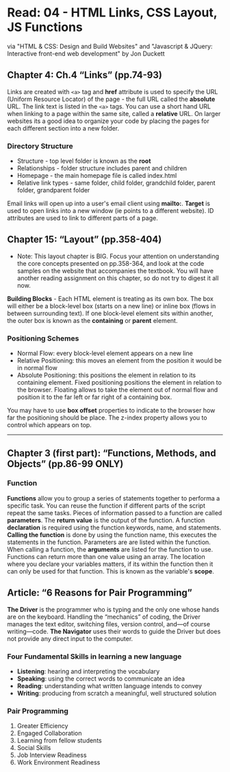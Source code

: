 # Read: 04 - HTML Links, CSS Layout, JS Functions

via "HTML & CSS: Design and Build Websites" and "Javascript & JQuery: Interactive front-end web development" by Jon Duckett

## Chapter 4: Ch.4 “Links” (pp.74-93)

Links are created with `<a>` tag and **href** attribute is used to specify the URL (Uniform Resource Locator) of the page - the full URL called the **absolute** URL. The link text is listed in the `<a>` tags. You can use a short hand URL when linking to a page within the same site, called a **relative** URL. On larger websites its a good idea to organize your code by placing the pages for each different section into a new folder.

### Directory Structure

- Structure - top level folder is known as the **root**
- Relationships - folder structure includes parent and children
- Homepage - the main homepage file is called index.html
- Relative link types - same folder, child folder, grandchild folder, parent folder, grandparent folder

Email links will open up into a user's email client using **mailto:**. **Target** is used to open links into a new window (ie points to a different website). ID attributes are used to link to different parts of a page.

## Chapter 15: “Layout” (pp.358-404)

- Note: This layout chapter is BIG. Focus your attention on understanding the core concepts presented on pp.358-364, and look at the code samples on the website that accompanies the textbook. You will have another reading assignment on this chapter, so do not try to digest it all now.

**Building Blocks** - Each HTML element is treating as its own box. The box will either be a block-level box (starts on a new line) or inline box (flows in between surrounding text). If one block-level element sits within another, the outer box is known as the **containing** or **parent** element.

### Positioning Schemes

- Normal Flow: every block-level element appears on a new line
- Relative Positioning: this moves an element from the position it would be in normal flow
- Absolute Positioning: this positions the element in relation to its containing element. Fixed positioning positions the element in relation to the browser. Floating allows to take the element out of normal flow and position it to the far left or far right of a containing box.

You may have to use **box offset** properties to indicate to the browser how far the positioning should be place. The z-index property allows you to control which appears on top.

---

## Chapter 3 (first part): “Functions, Methods, and Objects” (pp.86-99 ONLY)

### Function

**Functions** allow you to group a series of statements together to performa a specific task. You can reuse the function if different parts of the script repeat the same tasks. Pieces of information passed to a function are called **parameters**. The **return value** is the output of the function. A function **declaration** is required using the function keywords, name, and statements. **Calling the function** is done by using the function name, this executes the statements in the function. Parameters are are listed within the function. When calling a function, the **arguments** are listed for the function to use. Functions can return more than one value using an array. The location where you declare your variables matters, if its within the function then it can only be used for that function. This is known as the variable's **scope**.

## Article: “6 Reasons for Pair Programming”

**The Driver** is the programmer who is typing and the only one whose hands are on the keyboard. Handling the “mechanics” of coding, the Driver manages the text editor, switching files, version control, and—of course writing—code. **The Navigator** uses their words to guide the Driver but does not provide any direct input to the computer.

### Four Fundamental Skills in learning a new language

- **Listening**: hearing and interpreting the vocabulary
- **Speaking**: using the correct words to communicate an idea
- **Reading**: understanding what written language intends to convey
- **Writing**: producing from scratch a meaningful, well structured solution

### Pair Programming

1. Greater Efficiency
2. Engaged Collaboration
3. Learning from fellow students
4. Social Skills
5. Job Interview Readiness
6. Work Environment Readiness
